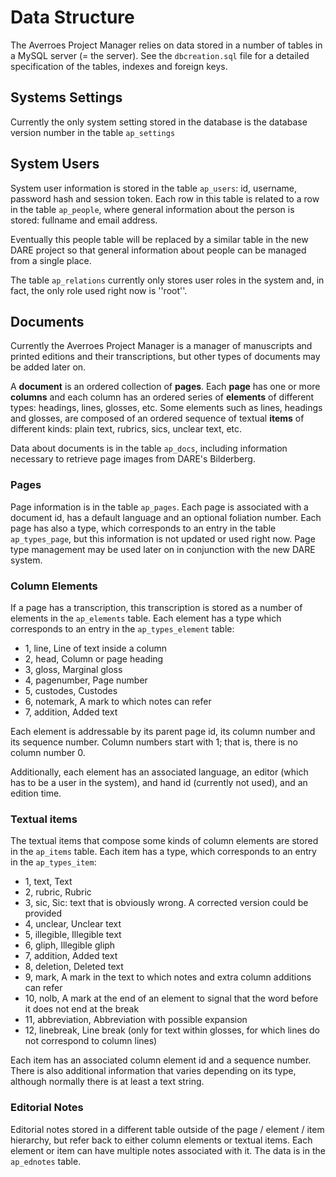 # Data Structure

The Averroes Project Manager relies on data stored in a number of tables in a 
MySQL server (= the server). See the ```dbcreation.sql``` file for a
detailed specification of the tables, indexes and foreign keys.

## Systems Settings

Currently the only system setting stored in the database is the database
version number in the table ```ap_settings```

## System Users

System user information is stored in the table ```ap_users```:  id, username,
password hash and session token. Each row in this table is related to a row in
the table ```ap_people```, where general information about the person is stored:
fullname and email address. 

Eventually this people table will be replaced by a similar table in the new
DARE project so that general information about people can be managed from a 
single place. 

The table ```ap_relations``` currently only stores user roles in the system
and, in fact, the only role used right now is ''root''. 

## Documents

Currently the Averroes Project Manager is a manager of manuscripts and
printed editions and their transcriptions, but other types of documents may be 
added later on. 

A __document__ is an ordered collection of __pages__. Each __page__ has one or 
more __columns__ and each column has an ordered series of __elements__ of 
different types: headings, lines, glosses, etc. Some elements such as lines, 
headings and glosses, are composed of an ordered sequence of textual __items__ 
of different kinds: plain text, rubrics, sics, unclear text, etc.  

Data about documents is in the table ```ap_docs```, including information 
necessary to retrieve page images from DARE's Bilderberg. 

### Pages 

Page information is in the table ```ap_pages```. Each page is associated with a 
document id, has a default language and an optional foliation number. Each page
has also a type, which corresponds to an entry in the table ```ap_types_page```,
but this information is not updated or used right now. Page type management
may be used later on in conjunction with the new DARE system.

### Column Elements

If a page has a transcription, this transcription is stored as a number of 
elements in the ```ap_elements``` table. Each element has a type which
corresponds to an entry in the ```ap_types_element``` table: 

 * 1, line, Line of text inside a column
 * 2, head, Column or page heading
 * 3, gloss, Marginal gloss
 * 4, pagenumber, Page number
 * 5, custodes, Custodes
 * 6, notemark, A mark to which notes can refer
 * 7, addition, Added text

Each element is addressable by its parent page id, its column number and its
sequence number. Column numbers start with 1; that is, there is no column
number 0.

Additionally, each element has an associated language, an editor (which has to 
be a user in the system), and hand id (currently not 
used), and an edition time. 

### Textual items

The textual items that compose some kinds of column elements are stored in the
```ap_items``` table. Each item has a type, which corresponds to an entry
in the ```ap_types_item```: 

 * 1, text, Text
 * 2, rubric, Rubric
 * 3, sic, Sic: text that is obviously wrong. A corrected version could be 
      provided
 * 4, unclear, Unclear text
 * 5, illegible, Illegible text
 * 6, gliph, Illegible gliph
 * 7, addition, Added text
 * 8, deletion, Deleted text
 * 9, mark, A mark in the text to which notes and extra column additions can 
      refer
 * 10, nolb, A mark at the end of an element to signal that the word before it 
       does not end at the break
 * 11, abbreviation, Abbreviation with possible expansion
 * 12, linebreak, Line break (only for text within glosses, for which lines
       do not correspond to column lines)

Each item has an associated column element id and a sequence number. There
is also additional information that varies depending on its type, 
although normally there is at least a text string.

### Editorial Notes

Editorial notes stored in a different table outside of the page / element / item
hierarchy, but refer back to either column elements or textual items. Each 
element or item can have multiple notes associated with it. The data is in the
```ap_ednotes``` table. 




